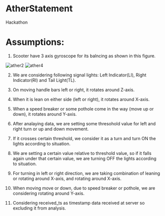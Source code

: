 # AtherStatement
Hackathon
# Assumptions:

1) Scooter have 3 axis gyroscope for its balncing as shown in this figure.

![ather2](https://user-images.githubusercontent.com/45059470/152825349-a0a5c85c-f880-41b7-866b-daeeede25978.jpg)
![ather4](https://user-images.githubusercontent.com/45059470/152825438-2d15417c-0320-40cb-98c1-9dd7e152e045.jpg)

2) We are considering following signal lights: Left Indicator(LI), Right Indicator(RI) and Tail Light(TL).

3) On moving handle bars left or right, it rotates around Z-axis.

4) When it is lean on either side (left or right), it rotates around X-axis.

5) When a speed breaker or some pothole come in the way (move up or down), it rotates around Y-axis.

6) After analaying data, we are setting some thresohold value for left and right turn or up and down movement.

7) If it crosses certain threshold, we consider it as a turn and turn ON the lights according to situation.

8) We are setting a certain value relative to threshold value, so if it falls again under that certain value, we are turning OFF the lights according to situation.

9) For turning in left or right direction, we are taking combination of leaning or rotating around X-axis, and rotating around X-axis.

10) When moving move or down, due to speed breaker or pothole, we are considering rotating around Y-axis.

11) Considering received_ts as timestamp data received at server so excluding it from analysis.
